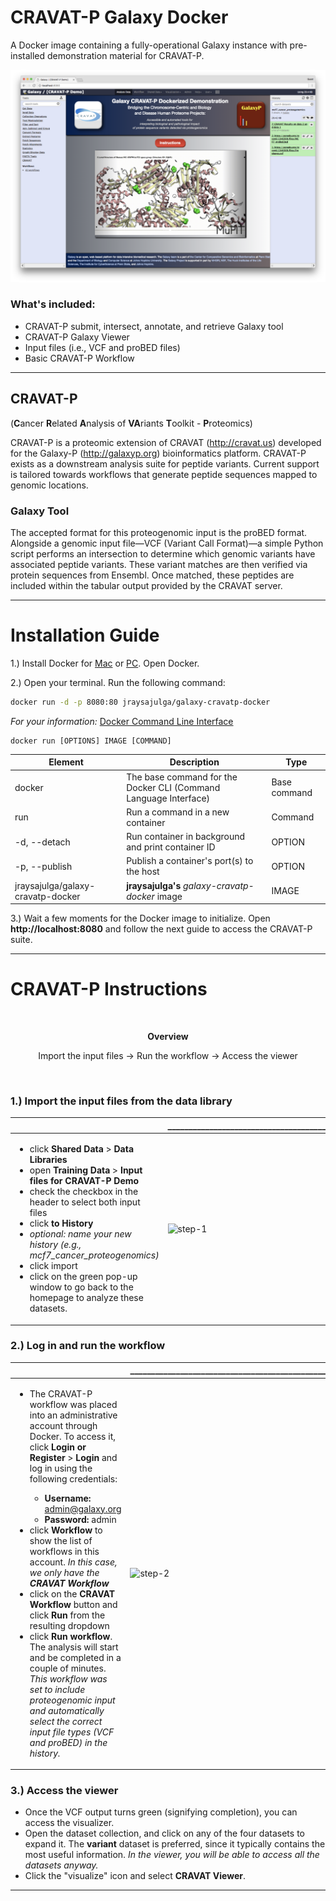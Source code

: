 # CRAVAT-P Galaxy Docker

A Docker image containing a fully-operational Galaxy instance with pre-installed demonstration material for CRAVAT-P.

![main screen](https://github.com/jraysajulga/cravatp-galaxy-docker/blob/master/graphics/main-screen.png?raw=true)

### What's included:
- CRAVAT-P submit, intersect, annotate, and retrieve Galaxy tool
- CRAVAT-P Galaxy Viewer
- Input files (i.e., VCF and proBED files)
- Basic CRAVAT-P Workflow

---

## CRAVAT-P
(<b>C</b>ancer <b>R</b>elated <b>A</b>nalysis of <b>VA</b>riants <b>T</b>oolkit - <b>P</b>roteomics)

CRAVAT-P is a proteomic extension of CRAVAT (http://cravat.us) developed for the Galaxy-P (http://galaxyp.org) bioinformatics platform. CRAVAT-P exists as a downstream analysis suite for peptide variants. Current support is tailored towards workflows that generate peptide sequences mapped to genomic locations. 

### Galaxy Tool
The accepted format for this proteogenomic input is the proBED format. Alongside a genomic input file—VCF (Variant Call Format)—a simple Python script performs an intersection to determine which genomic variants have associated peptide variants. These variant matches are then verified via protein sequences from Ensembl. Once matched, these peptides are included within the tabular output provided by the CRAVAT server.



---
# Installation Guide
1.) Install Docker for  [Mac](https://docs.docker.com/docker-for-mac/install/) or [PC](https://docs.docker.com/docker-for-windows/install/). Open Docker.

2.) Open your terminal. Run the following command:
```sh
docker run -d -p 8080:80 jraysajulga/galaxy-cravatp-docker
```
*For your information:* [Docker Command Line Interface](https://docs.docker.com/engine/reference/commandline/docker/)
```
docker run [OPTIONS] IMAGE [COMMAND]
```
| Element                           | Description                                                     | Type         |
| --------------------------------- | --------------------------------------------------------------- | -----------  |
| docker                            | The base command for the Docker CLI (Command Language Interface)| Base command |
| run                               | Run a command in a new container                                | Command      |
| -d, --detach                      | Run container in background and print container ID              | OPTION       |
| -p, --publish                     | Publish a container's port(s) to the host                       | OPTION       |
| jraysajulga/galaxy-cravatp-docker | **jraysajulga's** *galaxy-cravatp-docker* image                 | IMAGE        |


3.) Wait a few moments for the Docker image to initialize. 
Open **http://localhost:8080** and follow the next guide to access the CRAVAT-P suite.


---
# CRAVAT-P Instructions

</br>
<p align="center"> <b>Overview</b> </p>
<p align="center"> Import the input files → Run the workflow →  Access the viewer</p>
</br>

### 1.) **Import the input files** from the data library

| |_____________________________________________________________|
| ------------------------ | ------------------ |
| <ul><li>click **Shared Data** > **Data Libraries**</li><li>open **Training Data** > **Input files for CRAVAT-P Demo**</li><li>check the checkbox in the header to select both input files</li><li>click **to History**</li><li>*optional: name your new history (e.g., mcf7_cancer_proteogenomics)*</li><li>click import</li><li>click on the green pop-up window to go back to the homepage to analyze these datasets.</li></ul>| <img src="./graphics/input-files.gif" alt="step-1" width="600px"/> |


### 2.) Log in and **run the workflow**

| |_____________________________________________________________|
| ------------------------ | ------------------ |
| <ul><li>The CRAVAT-P workflow was placed into an administrative account through Docker. To access it, click **Login or Register** > **Login** and log in using the following credentials:</li><ul><li>**Username:** admin@galaxy.org</li><li>**Password:** admin</li></ul><li>click **Workflow** to show the list of workflows in this account. *In this case, we only have the **CRAVAT Workflow***</li><li>click on the **CRAVAT Workflow** button and click **Run** from the resulting dropdown</li><li>click **Run workflow**. The  analysis will start and be completed in a couple of minutes. *This workflow was set to include proteogenomic input and automatically select the correct input file types (VCF and proBED) in the history.*</li></ul>| <img src="./graphics/workflow.gif" alt="step-2" width="600px"/> |

### 3.) **Access the viewer**
* Once the VCF output turns green (signifying completion), you can access the visualizer.
* Open the dataset collection, and click on any of the four datasets to expand it. The **variant** dataset is preferred, since it typically contains the most useful information. *In the viewer, you will be able to access all the datasets anyway.*
* Click the "visualize" icon and select **CRAVAT Viewer**.
---






